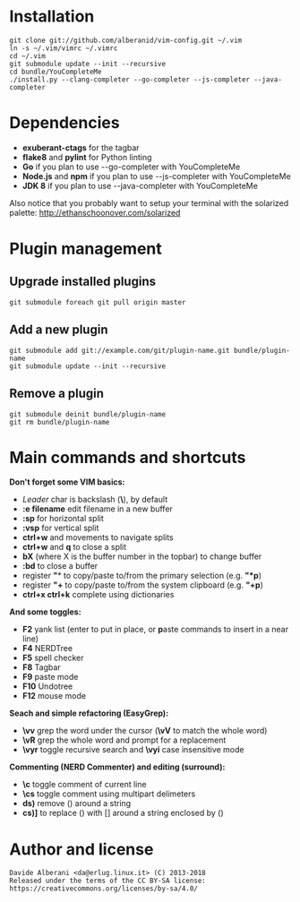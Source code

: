 Installation
============

    git clone git://github.com/alberanid/vim-config.git ~/.vim
    ln -s ~/.vim/vimrc ~/.vimrc
    cd ~/.vim
    git submodule update --init --recursive
    cd bundle/YouCompleteMe
    ./install.py --clang-completer --go-completer --js-completer --java-completer

Dependencies
============

* **exuberant-ctags** for the tagbar
* **flake8** and **pylint** for Python linting
* **Go** if you plan to use --go-completer with YouCompleteMe
* **Node.js** and **npm** if you plan to use --js-completer with YouCompleteMe
* **JDK 8** if you plan to use --java-completer with YouCompleteMe

Also notice that you probably want to setup your terminal with the solarized palette: http://ethanschoonover.com/solarized

Plugin management
=================

Upgrade installed plugins
-------------------------

    git submodule foreach git pull origin master

Add a new plugin
----------------

    git submodule add git://example.com/git/plugin-name.git bundle/plugin-name
    git submodule update --init --recursive

Remove a plugin
---------------
    git submodule deinit bundle/plugin-name
    git rm bundle/plugin-name


Main commands and shortcuts
===========================

**Don't forget some VIM basics:**
* _Leader_ char is backslash (**\\**), by default
* **:e filename** edit filename in a new buffer
* **:sp** for horizontal split
* **:vsp** for vertical split
* **ctrl+w** and movements to navigate splits
* **ctrl+w** and **q** to close a split
* **bX** (where X is the buffer number in the topbar) to change buffer
* **:bd** to close a buffer
* register **"*** to copy/paste to/from the primary selection (e.g. **"\*p**)
* register **"+** to copy/paste to/from the system clipboard (e.g. **"+p**)
* **ctrl+x ctrl+k** complete using dictionaries

**And some toggles:**
* **F2** yank list (enter to put in place, or **p**aste commands to insert in a near line)
* **F4** NERDTree
* **F5** spell checker
* **F8** Tagbar
* **F9** paste mode
* **F10** Undotree
* **F12** mouse mode

**Seach and simple refactoring (EasyGrep):**
* **\\vv** grep the word under the cursor (**\\vV** to match the whole word)
* **\\vR** grep the whole word and prompt for a replacement
* **\\vyr** toggle recursive search and **\\vyi** case insensitive mode

**Commenting (NERD Commenter) and editing (surround):**
* **\\c<space>** toggle comment of current line
* **\\cs** toggle comment using multipart delimeters
* **ds)** remove () around a string
* **cs)]** to replace () with [] around a string enclosed by ()


Author and license
==================

    Davide Alberani <da@erlug.linux.it> (C) 2013-2018
    Released under the terms of the CC BY-SA license: https://creativecommons.org/licenses/by-sa/4.0/
